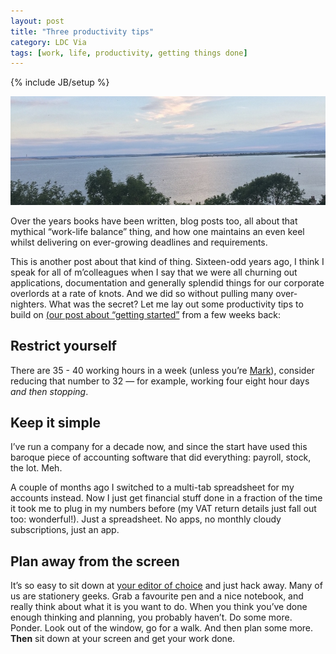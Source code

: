 ```yaml
---
layout: post
title: "Three productivity tips"
category: LDC Via
tags: [work, life, productivity, getting things done]
---
```

{% include JB/setup %}

<div class="full-header">
  <img src="/assets/img/blog/restful.jpg" alt="Restful blog header image from Ben Poole" />
</div>

Over the years books have been written, blog posts too, all about that mythical “work-life balance” thing, and how one maintains an even keel whilst delivering on ever-growing deadlines and requirements.

This is another post about that kind of thing. Sixteen-odd years ago, I think I speak for all of m’colleagues when I say that we were all churning out applications, documentation and generally splendid things for our corporate overlords at a rate of knots. And we did so without pulling many over-nighters. What was the secret? Let me lay out some productivity tips to build on [(our post about “getting started”](/2017/06/02/getting-started) from a few weeks back:

## Restrict yourself
There are 35 - 40 working hours in a week (unless you’re [Mark](http://wwww.stickfight.co.uk)), consider reducing that number to 32 — for example, working four eight hour days _and then stopping_.

## Keep it simple
I’ve run a company for a decade now, and since the start have used this baroque piece of accounting software that did everything: payroll, stock, the lot. Meh.

A couple of months ago I switched to a multi-tab spreadsheet for my accounts instead. Now I just get financial stuff done in a fraction of the time it took me to plug in my numbers before (my VAT return details just fall out too: wonderful!). Just a spreadsheet. No apps, no monthly cloudy subscriptions, just an app.

## Plan away from the screen
It’s so easy to sit down at [your editor of choice](/tags#ide-ref) and just hack away. Many of us are stationery geeks. Grab a favourite pen and a nice notebook, and really think about what it is you want to do. When you think you’ve done enough thinking and planning, you probably haven’t. Do some more. Ponder. Look out of the window, go for a walk. And then plan some more. **Then** sit down at your screen and get your work done.
